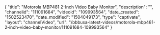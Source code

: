 {
    "title": "Motorola MBP481 2-Inch Video Baby Monitor",
    "description": "",
    "channelid": "111091684",
    "videoid": "109993564",
    "date_created": "1502523470",
    "date_modified": "1504049173",
    "type": "captivate",
    "layout": "channelVideo",
    "url": "\/bbbusa-latest-videos\/motorola-mbp481-2-inch-video-baby-monitor\/111091684-109993564"
}